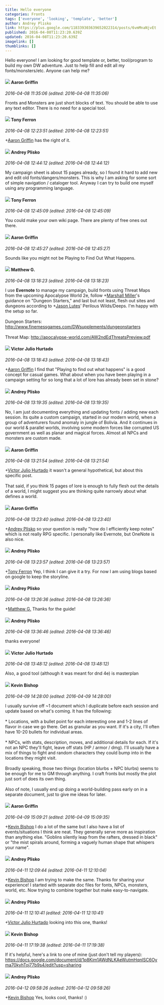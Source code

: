 ```yaml
---
title: Hello everyone
categories: Fronts
tags: ['everyone', 'looking', 'template', 'better']
author: Andrey Plisko
link: https://plus.google.com/118339303639652022314/posts/6vmMnaNjvEt
published: 2016-04-08T11:23:20.639Z
updated: 2016-04-08T11:23:20.639Z
imagelink: []
thumblinks: []
---
```


Hello everyone! I am looking for good template or, better, tool/program to build my own DW adventure. Just to help fill and edit all my fonts/monsters/etc. Anyone can help me?
<div id='comment z13gtxpamnz5hlht323iiflikpaxflqdb'>
  <h4><img src='{{site.baseurl}}//images/avatars/103667855585775066713_photo.jpg'> Aaron Griffin</h4>
      <p><cite>2016-04-08 11:35:06 (edited: 2016-04-08 11:35:06)</cite></p>
        <p>Fronts and Monsters are just short blocks of text. You should be able to use any text editor. There is no need for a special tool.</p>
</div>
        

<div id='comment z13gtxpamnz5hlht323iiflikpaxflqdb'>
  <h4><img src='{{site.baseurl}}//images/avatars/105317681442573084626_photo.jpg'> Tony Ferron</h4>
      <p><cite>2016-04-08 12:23:51 (edited: 2016-04-08 12:23:51)</cite></p>
        <p><span class="proflinkWrapper"><span class="proflinkPrefix">+</span><a class="proflink" href="https://plus.google.com/103667855585775066713" oid="103667855585775066713">Aaron Griffin</a></span> has the right of it.</p>
</div>
        

<div id='comment z13gtxpamnz5hlht323iiflikpaxflqdb'>
  <h4><img src='{{site.baseurl}}//images/avatars/118339303639652022314_photo.jpg'> Andrey Plisko</h4>
      <p><cite>2016-04-08 12:44:12 (edited: 2016-04-08 12:44:12)</cite></p>
        <p>My campaign sheet is about 15 pages already, so I found it hard to add new and edit old fonts/dangers/monsters. This is why I am asking for some sort of simple navigation / cataloger tool. Anyway I can try to build one myself using any programming language.<br /></p>
</div>
        

<div id='comment z13gtxpamnz5hlht323iiflikpaxflqdb'>
  <h4><img src='{{site.baseurl}}//images/avatars/105317681442573084626_photo.jpg'> Tony Ferron</h4>
      <p><cite>2016-04-08 12:45:09 (edited: 2016-04-08 12:45:09)</cite></p>
        <p>You could make your own wiki page. There are plenty of free ones out there.</p>
</div>
        

<div id='comment z13gtxpamnz5hlht323iiflikpaxflqdb'>
  <h4><img src='{{site.baseurl}}//images/avatars/103667855585775066713_photo.jpg'> Aaron Griffin</h4>
      <p><cite>2016-04-08 12:45:27 (edited: 2016-04-08 12:45:27)</cite></p>
        <p>Sounds like you might not be Playing to Find Out What Happens.</p>
</div>
        

<div id='comment z13gtxpamnz5hlht323iiflikpaxflqdb'>
  <h4><img src='{{site.baseurl}}//images/avatars/103522231327065742687_photo.jpg'> Matthew G.</h4>
      <p><cite>2016-04-08 13:18:23 (edited: 2016-04-08 13:18:23)</cite></p>
        <p>I use <b>Evernote</b> to manage my campaign, build fronts using Threat Maps from the upcoming Apocalypse World 2e, follow <span class="proflinkWrapper"><span class="proflinkPrefix">+</span><a class="proflink" href="https://plus.google.com/113927217394445366066" oid="113927217394445366066">Marshall Miller</a></span>&#39;s guidance on &quot;Dungeon Starters,&quot; and last but not least, flesh out sites and dungeons according to <span class="proflinkWrapper"><span class="proflinkPrefix">+</span><a class="proflink" href="https://plus.google.com/115657313205562994919" oid="115657313205562994919">Jason Lutes</a></span>&#39; Perilous Wilds/Deeps. I&#39;m happy with the setup so far. <br /><br />Dungeon Starters: <a href="http://www.finemessgames.com/DWsupplements/dungeonstarters" class="ot-anchor">http://www.finemessgames.com/DWsupplements/dungeonstarters</a><br /><br />Threat Map: <a href="http://apocalypse-world.com/AW2ndEdThreatsPreview.pdf" class="ot-anchor">http://apocalypse-world.com/AW2ndEdThreatsPreview.pdf</a></p>
</div>
        

<div id='comment z13gtxpamnz5hlht323iiflikpaxflqdb'>
  <h4><img src='{{site.baseurl}}//images/avatars/104881770392672110983_photo.jpg'> Victor Julio Hurtado</h4>
      <p><cite>2016-04-08 13:18:43 (edited: 2016-04-08 13:18:43)</cite></p>
        <p><span class="proflinkWrapper"><span class="proflinkPrefix">+</span><a class="proflink" href="https://plus.google.com/103667855585775066713" oid="103667855585775066713">Aaron Griffin</a></span> I find that &quot;Playing to find out what happens&quot; is a good concept for casual games. What about when you have been playing in a campaign setting for so long that a lot of lore has already been set in stone?</p>
</div>
        

<div id='comment z13gtxpamnz5hlht323iiflikpaxflqdb'>
  <h4><img src='{{site.baseurl}}//images/avatars/118339303639652022314_photo.jpg'> Andrey Plisko</h4>
      <p><cite>2016-04-08 13:19:35 (edited: 2016-04-08 13:19:35)</cite></p>
        <p>No, I am just documenting everything and updating fonts / adding new each session. Its quite a custom campaign, started in our modern world, when a group of adventurers found anomaly in jungle of Bolivia. And it continues in our world &amp; parallel worlds, involving some modern forces like corrupted US government as well as planar and magical forces. Almost all NPCs and monsters are custom made.</p>
</div>
        

<div id='comment z13gtxpamnz5hlht323iiflikpaxflqdb'>
  <h4><img src='{{site.baseurl}}//images/avatars/103667855585775066713_photo.jpg'> Aaron Griffin</h4>
      <p><cite>2016-04-08 13:21:54 (edited: 2016-04-08 13:21:54)</cite></p>
        <p><span class="proflinkWrapper"><span class="proflinkPrefix">+</span><a class="proflink" href="https://plus.google.com/104881770392672110983" oid="104881770392672110983">Victor Julio Hurtado</a></span> it wasn&#39;t a general hypothetical, but about this specific post.<br /><br />That said, if you think 15 pages of lore is enough to fully flesh out the details of a world, I might suggest you are thinking quite narrowly about what defines a world.</p>
</div>
        

<div id='comment z13gtxpamnz5hlht323iiflikpaxflqdb'>
  <h4><img src='{{site.baseurl}}//images/avatars/103667855585775066713_photo.jpg'> Aaron Griffin</h4>
      <p><cite>2016-04-08 13:23:40 (edited: 2016-04-08 13:23:40)</cite></p>
        <p><span class="proflinkWrapper"><span class="proflinkPrefix">+</span><a class="proflink" href="https://plus.google.com/118339303639652022314" oid="118339303639652022314">Andrey Plisko</a></span> so your question is really &quot;how do I efficiently keep notes&quot; which is not really RPG specific. I personally like Evernote, but OneNote is also nice.</p>
</div>
        

<div id='comment z13gtxpamnz5hlht323iiflikpaxflqdb'>
  <h4><img src='{{site.baseurl}}//images/avatars/118339303639652022314_photo.jpg'> Andrey Plisko</h4>
      <p><cite>2016-04-08 13:23:57 (edited: 2016-04-08 13:23:57)</cite></p>
        <p><span class="proflinkWrapper"><span class="proflinkPrefix">+</span><a class="proflink" href="https://plus.google.com/105317681442573084626" oid="105317681442573084626">Tony Ferron</a></span> Yep, I think I can give it a try. For now I am using blogs based on google to keep the storyline.</p>
</div>
        

<div id='comment z13gtxpamnz5hlht323iiflikpaxflqdb'>
  <h4><img src='{{site.baseurl}}//images/avatars/118339303639652022314_photo.jpg'> Andrey Plisko</h4>
      <p><cite>2016-04-08 13:26:36 (edited: 2016-04-08 13:26:36)</cite></p>
        <p><span class="proflinkWrapper"><span class="proflinkPrefix">+</span><a class="proflink" href="https://plus.google.com/103522231327065742687" oid="103522231327065742687">Matthew G.</a></span> Thanks for the guide!</p>
</div>
        

<div id='comment z13gtxpamnz5hlht323iiflikpaxflqdb'>
  <h4><img src='{{site.baseurl}}//images/avatars/118339303639652022314_photo.jpg'> Andrey Plisko</h4>
      <p><cite>2016-04-08 13:36:46 (edited: 2016-04-08 13:36:46)</cite></p>
        <p>thanks everyone!</p>
</div>
        

<div id='comment z13gtxpamnz5hlht323iiflikpaxflqdb'>
  <h4><img src='{{site.baseurl}}//images/avatars/104881770392672110983_photo.jpg'> Victor Julio Hurtado</h4>
      <p><cite>2016-04-08 13:48:12 (edited: 2016-04-08 13:48:12)</cite></p>
        <p>Also, a good tool (although  it was meant for dnd 4e) is masterplan</p>
</div>
        

<div id='comment z13gtxpamnz5hlht323iiflikpaxflqdb'>
  <h4><img src='{{site.baseurl}}//images/avatars/100424412140902570981_photo.jpg'> Kevin Bishop</h4>
      <p><cite>2016-04-09 14:28:00 (edited: 2016-04-09 14:28:00)</cite></p>
        <p>I usually survive off ~1 document which I duplicate before each session and update based on what&#39;s coming. It has the following:<br /><br />* Locations, with a bullet point for each interesting one and 1-2 lines of flavor in case we go there. Get as granular as you want. If it&#39;s a city, I&#39;ll often have 10-20 bullets for individual areas.<br /><br />* NPCs, with stats, description, moves, and additional details for each. If it&#39;s not an NPC they&#39;ll fight, leave off stats (HP / armor / dmg). I&#39;ll usually have a mix of things to fight and random characters they could bump into in the locations they might visit.<br /><br />Broadly speaking, those two things (location blurbs + NPC blurbs) seems to be enough for me to GM through anything. I craft fronts but mostly the plot just sort of does its own thing.<br /><br />Also of note, I usually end up doing a world-building pass early on in a separate document, just to give me ideas for later.</p>
</div>
        

<div id='comment z13gtxpamnz5hlht323iiflikpaxflqdb'>
  <h4><img src='{{site.baseurl}}//images/avatars/103667855585775066713_photo.jpg'> Aaron Griffin</h4>
      <p><cite>2016-04-09 15:09:21 (edited: 2016-04-09 15:09:35)</cite></p>
        <p><span class="proflinkWrapper"><span class="proflinkPrefix">+</span><a class="proflink" href="https://plus.google.com/100424412140902570981" oid="100424412140902570981">Kevin Bishop</a></span>​ I do a lot of the same but I also have a list of events/situations I think are neat. They generally serve more as inspiration than anything else. &quot;Goblins silently leap from the rafters, dressed in black&quot; or &quot;the mist spirals around, forming a vaguely human shape that whispers your name&quot;.</p>
</div>
        

<div id='comment z13gtxpamnz5hlht323iiflikpaxflqdb'>
  <h4><img src='{{site.baseurl}}//images/avatars/118339303639652022314_photo.jpg'> Andrey Plisko</h4>
      <p><cite>2016-04-11 12:09:44 (edited: 2016-04-11 12:10:04)</cite></p>
        <p><span class="proflinkWrapper"><span class="proflinkPrefix">+</span><a class="proflink" href="https://plus.google.com/100424412140902570981" oid="100424412140902570981">Kevin Bishop</a></span> I am trying to make the same. Thanks for sharing your experience! I started with separate doc files for fonts, NPCs, monsters, world, etc. Now trying to combine together but make easy-to-navigate.<br /></p>
</div>
        

<div id='comment z13gtxpamnz5hlht323iiflikpaxflqdb'>
  <h4><img src='{{site.baseurl}}//images/avatars/118339303639652022314_photo.jpg'> Andrey Plisko</h4>
      <p><cite>2016-04-11 12:10:41 (edited: 2016-04-11 12:10:41)</cite></p>
        <p><span class="proflinkWrapper"><span class="proflinkPrefix">+</span><a class="proflink" href="https://plus.google.com/104881770392672110983" oid="104881770392672110983">Victor Julio Hurtado</a></span> looking into this one, thanks!</p>
</div>
        

<div id='comment z13gtxpamnz5hlht323iiflikpaxflqdb'>
  <h4><img src='{{site.baseurl}}//images/avatars/100424412140902570981_photo.jpg'> Kevin Bishop</h4>
      <p><cite>2016-04-11 17:19:38 (edited: 2016-04-11 17:19:38)</cite></p>
        <p>If it&#39;s helpful, here&#39;s a link to one of mine (just don&#39;t tell my players): <a href="https://docs.google.com/document/d/1p8Kim1AWdNLKAeWutmHqnlSC6Oyma70kyhToj77b9s4/edit?usp=sharing" class="ot-anchor">https://docs.google.com/document/d/1p8Kim1AWdNLKAeWutmHqnlSC6Oyma70kyhToj77b9s4/edit?usp=sharing</a></p>
</div>
        

<div id='comment z13gtxpamnz5hlht323iiflikpaxflqdb'>
  <h4><img src='{{site.baseurl}}//images/avatars/118339303639652022314_photo.jpg'> Andrey Plisko</h4>
      <p><cite>2016-04-12 09:58:26 (edited: 2016-04-12 09:58:26)</cite></p>
        <p><span class="proflinkWrapper"><span class="proflinkPrefix">+</span><a class="proflink" href="https://plus.google.com/100424412140902570981" oid="100424412140902570981">Kevin Bishop</a></span> Yes, looks cool, thanks! :)</p>
</div>
        